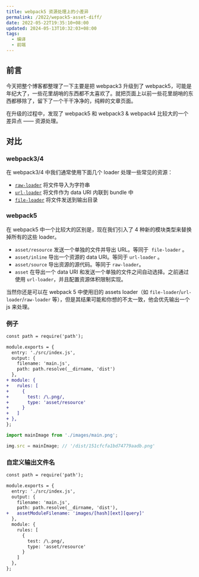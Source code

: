 ```yaml
---
title: webpack5 资源处理上的小差异
permalink: /2022/wepack5-asset-diff/
date: 2022-05-22T19:35:10+08:00
updated: 2024-05-13T10:32:03+08:00
tags:
  - 编译
  - 前端
---
```


## 前言

今天把整个博客都整理了一下主要是把 webpack3 升级到了 webpack5，可能是年纪大了，一些花里胡哨的东西都不太喜欢了。就把页面上以前一些花里胡哨的东西都移除了，留下了一个干干净净的，纯粹的文章页面。

在升级的过程中，发现了 webpack5 和 webpack3 & webpack4 比较大的一个差异点 —— 资源处理。

<!-- more -->

## 对比

### webpack3/4

在 webpack3/4 中我们通常使用下面几个 loader 处理一些常见的资源：

-   [`raw-loader`](https://v4.webpack.js.org/loaders/raw-loader/) 将文件导入为字符串
-   [`url-loader`](https://v4.webpack.js.org/loaders/url-loader/) 将文件作为 data URI 内联到 bundle 中
-   [`file-loader`](https://v4.webpack.js.org/loaders/file-loader/) 将文件发送到输出目录

### webpack5

在 webpack5 中一个比较大的区别是，现在我们引入了 4 种新的模块类型来替换掉所有的这些 loader。

-   `asset/resource` 发送一个单独的文件并导出 URL。等同于  `file-loader` 。
-   `asset/inline` 导出一个资源的 data URI。等同于 `url-loader` 。
-   `asset/source` 导出资源的源代码。等同于 `raw-loader`。
-   `asset` 在导出一个 data URI 和发送一个单独的文件之间自动选择。之前通过使用 `url-loader`，并且配置资源体积限制实现。

当然你还是可以在 webpack 5 中使用旧的 assets loader（如 `file-loader`/`url-loader`/`raw-loader` 等），但是其结果可能和你想的不太一致，他会优先输出一个 js 来处理。

### 例子


```diff webpack.config.js
const path = require('path');

module.exports = {
  entry: './src/index.js',
  output: {
    filename: 'main.js',
    path: path.resolve(__dirname, 'dist')
  },
+ module: {
+   rules: [
+     {
+       test: /\.png/,
+       type: 'asset/resource'
+     }
+   ]
+ },
};
```


```js src/index.js
import mainImage from './images/main.png';

img.src = mainImage; // '/dist/151cfcfa1bd74779aadb.png'

```


### 自定义输出文件名

```diff webpack.config.js
const path = require('path');

module.exports = {
  entry: './src/index.js',
  output: {
    filename: 'main.js',
    path: path.resolve(__dirname, 'dist'),
+   assetModuleFilename: 'images/[hash][ext][query]'
  },
  module: {
    rules: [
      {
        test: /\.png/,
        type: 'asset/resource'
      }
    ]
  },
};
```